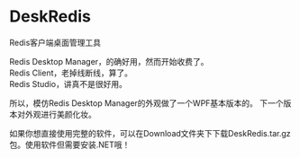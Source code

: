 # DeskRedis
Redis客户端桌面管理工具   
   
Redis Desktop Manager，的确好用，然而开始收费了。   
Redis Client，老掉线断线，算了。   
Redis Studio，讲真不是很好用。   
   
   
所以，模仿Redis Desktop Manager的外观做了一个WPF基本版本的。
下一个版本对外观进行美颜化妆。   
   
如果你想直接使用完整的软件，可以在Download文件夹下下载DeskRedis.tar.gz包。使用软件但需要安装.NET哦！